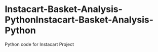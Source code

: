 # Instacart-Basket-Analysis-PythonInstacart-Basket-Analysis-Python
Python code for Instacart Project 
